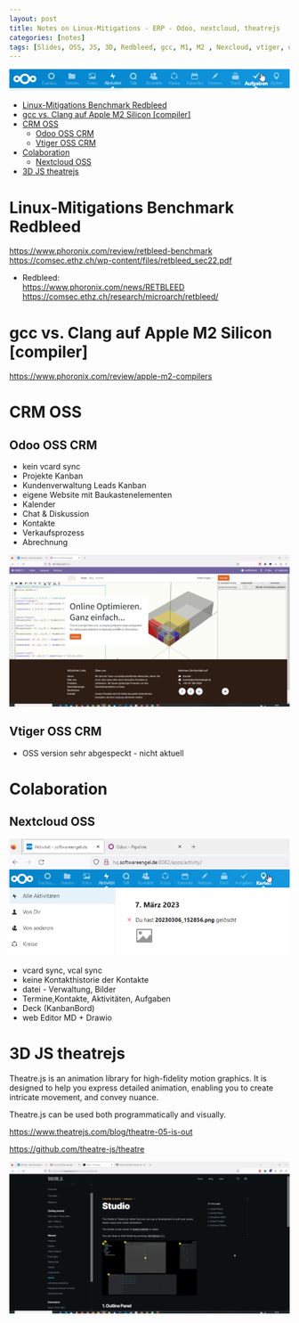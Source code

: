 ```yaml
---
layout: post
title: Notes on Linux-Mitigations - ERP - Odoo, nextcloud, theatrejs
categories: [notes]
tags: [Slides, OSS, JS, 3D, Redbleed, gcc, M1, M2 , Nexcloud, vtiger, odoo, theatrejs, Slides, Compiler, Security , Linux, OSS ]
---
```


![](../pics/20230705161157_nextcloud.png)
- [Linux-Mitigations Benchmark Redbleed](#linux-mitigations-benchmark-redbleed)
- [gcc vs. Clang auf Apple M2 Silicon \[compiler\]](#gcc-vs-clang-auf-apple-m2-silicon-compiler)
- [CRM OSS](#crm-oss)
  - [Odoo OSS CRM](#odoo-oss-crm)
  - [Vtiger OSS CRM](#vtiger-oss-crm)
- [Colaboration](#colaboration)
  - [Nextcloud OSS](#nextcloud-oss)
- [3D JS theatrejs](#3d-js-theatrejs)

 # Linux-Mitigations Benchmark Redbleed 

 <https://www.phoronix.com/review/retbleed-benchmark>
 <https://comsec.ethz.ch/wp-content/files/retbleed_sec22.pdf>

 - Redbleed:  
 <https://www.phoronix.com/news/RETBLEED>
 <https://comsec.ethz.ch/research/microarch/retbleed/>

 # gcc vs. Clang auf Apple M2 Silicon [compiler]
 
 <https://www.phoronix.com/review/apple-m2-compilers>

# CRM OSS 

##  Odoo OSS CRM 
- kein vcard sync 
- Projekte Kanban
- Kundenverwaltung Leads Kanban 
- eigene Website mit Baukastenelementen 
- Kalender 
- Chat & Diskussion 
- Kontakte 
- Verkaufsprozess 
- Abrechnung 

![](../pics/20230705160640_odoo_website.png)


## Vtiger OSS CRM 
- OSS version sehr abgespeckt - nicht aktuell 

# Colaboration 

## Nextcloud OSS 

![](../pics/20230705155928_Nextcloud.png)

- vcard sync, vcal sync 
- keine Kontakthistorie der Kontakte 
- datei - Verwaltung, Bilder 
- Termine,Kontakte, Aktivitäten, Aufgaben 
- Deck (KanbanBord)
- web Editor MD + Drawio 

# 3D JS theatrejs 

Theatre.js is an animation library for high-fidelity motion graphics. It is designed to help you express detailed animation, enabling you to create intricate movement, and convey nuance.

Theatre.js can be used both programmatically and visually.

<https://www.theatrejs.com/blog/theatre-05-is-out>

<https://github.com/theatre-js/theatre>

![](../pics/20230705161039_theatreJs.png)